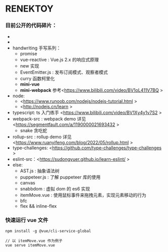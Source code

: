 # RENEKTOY

### 目前公开的代码碎片：



- 
- 
- handwriting 手写系列：
  - promise
  - vue-reactive : Vue.js 2.x 的响应式原理
  - new 实现
  - EventEmitter.js : 发布订阅模式、观察者模式
  - curry 函数柯里化
  - **mini-vue** 
  - **mini-webpack** 参考<https://www.bilibili.com/video/BV1oL411V7BQ >
- node: 
  - <https://www.runoob.com/nodejs/nodejs-tutorial.html >
  - <http://nodejs.cn/learn >
- typescript: ts 入门练手 <https://www.bilibili.com/video/BV1Xy4y1v7S2 >
- webpack-src : webpack demo 详见 <https://segmentfault.com/a/1190000021693432 >
  - snake 贪吃蛇
- rollup-src : rollup demo 详见 <https://www.ruanyifeng.com/blog/2022/05/rollup.html >
- type-challenges: <https://github.com/type-challenges/type-challenges >
- eslint-src：<https://sudongyuer.github.io/learn-eslint/ >
- else:
  - AST.js : 抽象语法树
  - puppeteer.js : 了解 puppeteer 库的使用
  - canvas
  - snabbdom : 虚拟 dom 的 es6 实现
  - itemMove.vue : 使用鼠标事件来拖拽元素，实现元素移动的行为
  - bfc
  - flex && inline-flex

### 快速运行 vue 文件
```
npm install -g @vue/cli-service-global

// 以 itemMove.vue 作为例子
vue serve itemMove.vue
```